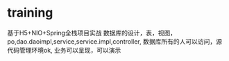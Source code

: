 # training
基于H5+NIO+Spring全栈项目实战
数据库的设计，表，视图，po,dao.daoimpl,service,service.impl,controller, 数据库所有的人可以访问，源代码管理环境ok, 业务可以呈现，可以演示
